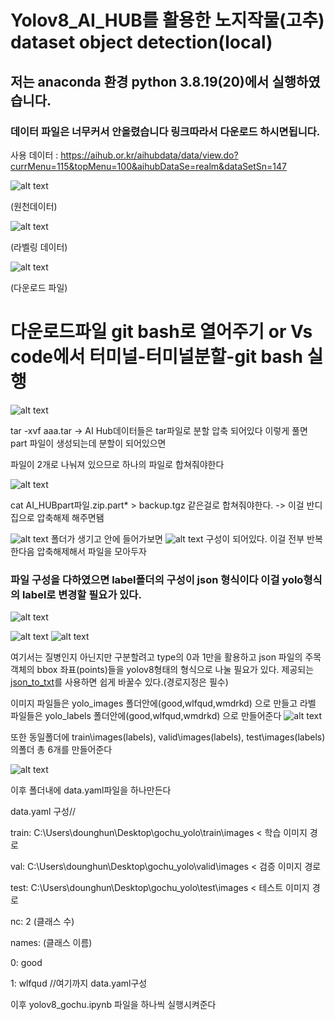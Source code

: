 # Yolov8_AI_HUB를 활용한 노지작물(고추) dataset object detection(local)
## 저는 anaconda 환경 python 3.8.19(20)에서 실행하였습니다.
### 데이터 파일은 너무커서 안올렸습니다 링크따라서 다운로드 하시면됩니다.

사용 데이터 : https://aihub.or.kr/aihubdata/data/view.do?currMenu=115&topMenu=100&aihubDataSe=realm&dataSetSn=147

![alt text]([readmeimage\image.png](https://github.com/donghunhan/yolov8_custom_aihub/blob/main/readmeimage/image.png))

(원천데이터)

![alt text](readmeimage\image-1.png)

(라벨링 데이터)

![alt text](readmeimage\image-2.png)

(다운로드 파일)
# 다운로드파일 git bash로 열어주기 or Vs code에서 터미널-터미널분할-git bash 실행
![alt text](readmeimage\image-3.png)

tar -xvf aaa.tar -> AI Hub데이터들은 tar파일로 분할 압축 되어있다 이렇게 풀면 part 파일이 생성되는데 분할이 되어있으면

파일이 2개로 나눠져 있으므로 하나의 파일로 합쳐줘야한다

![alt text](readmeimage\image-4.png)

cat AI_HUBpart파일.zip.part* > backup.tgz 같은걸로 합쳐줘야한다. -> 이걸 반디집으로 압축해제 해주면됌

![alt text](readmeimage\image-5.png)
폴더가 생기고 안에 들어가보면 
![alt text](readmeimage\image-6.png)
구성이 되어있다. 이걸 전부 반복한다음 압축해제해서 파일을 모아두자

### 파일 구성을 다하였으면 label폴더의 구성이 json 형식이다 이걸 yolo형식의 label로 변경할 필요가 있다.
![alt text](readmeimage\image-7.png)

![alt text](readmeimage\image-8.png)
![alt text](readmeimage\image-9.png)

여기서는 질병인지 아닌지만 구분할려고 type의 0과 1만을 활용하고 json 파일의 주목 객체의 bbox 좌표(points)들을 
yolov8형태의 형식으로 나눌 필요가 있다. 
제공되는 [json_to_txt](json_to_txt.py)를 사용하면 쉽게 바꿀수 있다.(경로지정은 필수)

이미지 파일들은 yolo_images 폴더안에(good,wlfqud,wmdrkd) 으로 만들고
라벨 파일들은 yolo_labels 폴더안에(good,wlfqud,wmdrkd) 으로 만들어준다
![alt text](readmeimage\image10.png)

또한 동일폴더에 train\images(labels), valid\images(labels), test\images(labels) 의폴더 총 6개를 만들어준다

![alt text](readmeimage\image11.png)

이후 폴더내에 data.yaml파일을 하나만든다

data.yaml 구성//

train: C:\Users\dounghun\Desktop\gochu_yolo\train\images < 학습 이미지 경로

val: C:\Users\dounghun\Desktop\gochu_yolo\valid\images   < 검증 이미지 경로

test: C:\Users\dounghun\Desktop\gochu_yolo\test\images   < 테스트 이미지 경로

nc: 2 (클래스 수)

names: (클래스 이름)

0: good

1: wlfqud //여기까지 data.yaml구성


이후 yolov8_gochu.ipynb 파일을 하나씩 실행시켜준다
